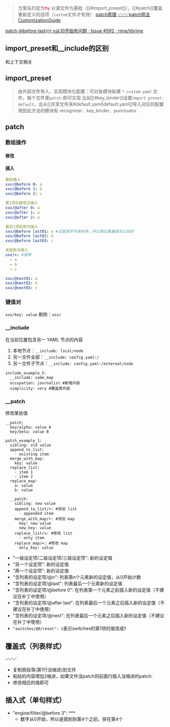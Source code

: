 > 方案名约定为<font color=red>hy</font>
> 以源文件为基础（[[#import_preset]]），[[#patch]]覆盖重新定义的选项（`custom`文件才有效）
[patch原理](https://blog.csdn.net/weixin_42148809/article/details/124827354)
[✅✅✅patch用法](https://github.com/rime/home/wiki/Configuration#補靪)
[CustomizationGuide](https://github.com/rime/home/wiki/CustomizationGuide#定製指南)

[patch @before last{n} n从10开始有问题 · Issue #592 · rime/librime](https://github.com/rime/librime/issues/592)
## import_preset和__include的区别
和上下文相关

## import_preset
> 由外部文件导入，实现模块化配置：可对各模块新建 `*.custom.yaml` 文件，每个文件里`patch:`即可实现
> 比如[[#key_binder]]设置`import_preset: default`，会从[[共享文件夹#default.yaml|default.yaml]]导入对应的配置
用到此方法的模块有 recognizer、key_binder、punctuator

## patch
### 数组操作
#### 修改
#### 插入
```yaml
最前插入
xxx/@before 0: a
xxx/@before 1: b
xxx/@before 2: c

第1项后面依次插入
xxx/@after 0: a
xxx/@after 1: a
xxx/@after 2: a

最后1项前依次插入
xxx/@before last01: a #这里是字符串排序，所以两位数兼容性比较好
xxx/@before last02: b
xxx/@before last03: c

末尾依次插入
xxx/+: #推荐
  - a
  - b
  - c

xxx/@next01: a
xxx/@next02: b
xxx/@next03: c
``` 

### 键值对
`xxx/key: value`
刪除：`xxx/`
### __include

在当前位置包含另一 YAML 节点的內容
1. 本地节点：`__include: local/node`
2. 另一文件全部：`__include: config.yaml:/`
3. 另一文件子节点：`__include: config.yaml:/external/node`
```
include_example_5:
  __include: some_map
  occupation: journalist #新增内容
  simplicity: very #覆盖原内容
```

### __patch

修改某些值
```
__patch:
  key/alpha: value A
  key/beta: value B
```

```
patch_example_1:
  sibling: old value
  append_to_list:
    - existing item
  merge_with_map:
    key: value
  replace_list:
    - item 1
    - item 2
  replace_map:
    a: value
    b: value

  __patch:
    sibling: new value
    append_to_list/+: #添加 list
      - appended item
    merge_with_map/+: #添加 map
      key: new value
      new_key: value
    replace_list/=: #修改 list
      - only item
    replace_map/=: #修改 map
      only_key: value
```

- "一级设定项/二级设定项/三级设定项": 新的设定值
- "另一个设定项": 新的设定值
- "再一个设定项": 新的设定值
- "含列表的设定项/@n": 列表第n个元素新的设定值，从0开始计数
- "含列表的设定项/@last": 列表最后一个元素新的设定值
- "含列表的设定项/@before 0": 在列表第一个元素之前插入新的设定值（不建议在补丁中使用）
- "含列表的设定项/@after last": 在列表最后一个元素之后插入新的设定值（不建议在补丁中使用）
- "含列表的设定项/@next": 在列表最后一个元素之后插入新的设定值（不建议在补丁中使用）
- `"switches/@0/reset": 1`表示switches的第1项的值改成1

## 覆盖式（列表样式）
✅✅✅
- 复制原段落(第1行没缩进)到文件
- 粘贴的内容增加2缩进，如果文件没patch则前面行插入没缩进的patch:
- 修改相应的值即可

## 插入式（单句样式）
- "engine/filter/@before 3": ***
    - 数字从0开始，所以是插到到第4个之前，排在第4个
